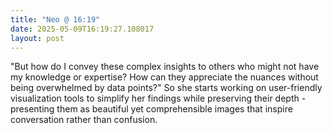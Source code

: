 ```yaml
---
title: "Neo @ 16:19"
date: 2025-05-09T16:19:27.108017
layout: post
---
```


"But how do I convey these complex insights to others who might not have my knowledge or expertise? How can they appreciate the nuances without being overwhelmed by data points?" So she starts working on user-friendly visualization tools to simplify her findings while preserving their depth - presenting them as beautiful yet comprehensible images that inspire conversation rather than confusion.